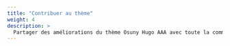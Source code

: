 ```yaml
---
title: "Contribuer au thème"
weight: 4
description: >
  Partager des améliorations du thème Osuny Hugo AAA avec toute la communauté
---
```

